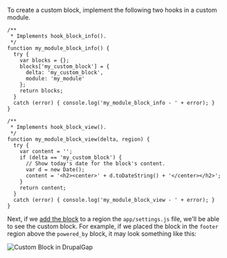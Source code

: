 To create a custom block, implement the following two hooks in a custom module.

```
/**
 * Implements hook_block_info().
 */
function my_module_block_info() {
  try {
    var blocks = {};
    blocks['my_custom_block'] = {
      delta: 'my_custom_block',
      module: 'my_module'
    };
    return blocks;
  }
  catch (error) { console.log('my_module_block_info - ' + error); }
}

/**
 * Implements hook_block_view().
 */
function my_module_block_view(delta, region) {
  try {
    var content = '';
    if (delta == 'my_custom_block') {
      // Show today's date for the block's content.
      var d = new Date();
      content = '<h2><center>' + d.toDateString() + '</center></h2>';
    }
    return content;
  }
  catch (error) { console.log('my_module_block_view - ' + error); }
}
```

Next, if we [add the block](07_Blocks/Adding_Block_Region.md) to a region the `app/settings.js` file, we'll be able to see the custom block. For example, if we placed the block in the `footer` region above the `powered_by` block, it may look something like this:

![Custom Block in DrupalGap](http://drupalgap.org/sites/default/files/custom-block.png)